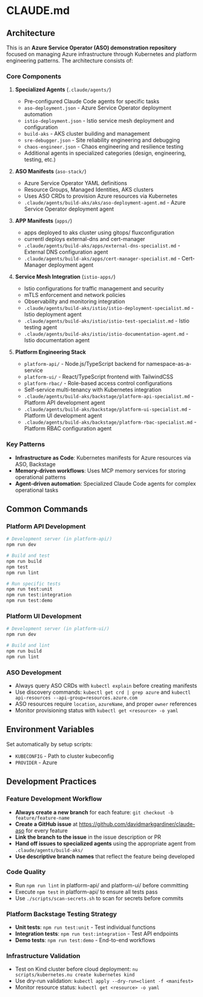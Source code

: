# CLAUDE.md


## Architecture

This is an **Azure Service Operator (ASO) demonstration repository** focused on managing Azure infrastructure through Kubernetes and platform engineering patterns. The architecture consists of:

### Core Components

1. **Specialized Agents** (`.claude/agents/`)
   - Pre-configured Claude Code agents for specific tasks
   - `aso-deployment.json` - Azure Service Operator deployment automation
   - `istio-deployment.json` - Istio service mesh deployment and configuration  
   - `build-aks` - AKS cluster building and management
   - `sre-debugger.json` - Site reliability engineering and debugging
   - `chaos-engineer.json` - Chaos engineering and resilience testing
   - Additional agents in specialized categories (design, engineering, testing, etc.)

2. **ASO Manifests** (`aso-stack/`)
   - Azure Service Operator YAML definitions
   - Resource Groups, Managed Identities, AKS clusters
   - Uses ASO CRDs to provision Azure resources via Kubernetes
   - `.claude/agents/build-aks/aks/aso-deployment-agent.md` -  Azure Service Operator deployment agent

3. **APP Manifests** (`apps/`)
   - apps deployed to aks cluster using gitops/ fluxconfiguration
   - currentl deploys external-dns and cert-manager
   - `.claude/agents/build-aks/apps/external-dns-specialist.md` - External DNS configuration agent
   - `.claude/agents/build-aks/apps/cert-manager-specialist.md` - Cert-Manager deployment agent

4. **Service Mesh Integration** (`istio-apps/`)
   - Istio configurations for traffic management and security
   - mTLS enforcement and network policies
   - Observability and monitoring integration
   - `.claude/agents/build-aks/istio/istio-deployment-specialist.md` - Istio deployment agent
   - `.claude/agents/build-aks/istio/istio-test-specialist.md` - Istio testing agent
   - `.claude/agents/build-aks/istio/istio-documentation-agent.md` - Istio documentation agent

5. **Platform Engineering Stack**
   - `platform-api/` - Node.js/TypeScript backend for namespace-as-a-service
   - `platform-ui/` - React/TypeScript frontend with TailwindCSS
   - `platform-rbac/` - Role-based access control configurations
   - Self-service multi-tenancy with Kubernetes integration
   - `.claude/agents/build-aks/backstage/platform-api-specialist.md` - Platform API development agent
   - `.claude/agents/build-aks/backstage/platform-ui-specialist.md` - Platform UI development agent
   - `.claude/agents/build-aks/backstage/platform-rbac-specialist.md` - Platform RBAC configuration agent




### Key Patterns

- **Infrastructure as Code**: Kubernetes manifests for Azure resources via ASO, Backstage
- **Memory-driven workflows**: Uses MCP memory services for storing operational patterns
- **Agent-driven automation**: Specialized Claude Code agents for complex operational tasks

## Common Commands




### Platform API Development
```bash
# Development server (in platform-api/)
npm run dev

# Build and test
npm run build
npm test
npm run lint

# Run specific tests
npm run test:unit
npm run test:integration
npm run test:demo
```

### Platform UI Development
```bash
# Development server (in platform-ui/)
npm run dev

# Build and lint
npm run build
npm run lint
```


### ASO Development

- Always query ASO CRDs with `kubectl explain` before creating manifests
- Use discovery commands: `kubectl get crd | grep azure` and `kubectl api-resources --api-group=resources.azure.com`
- ASO resources require `location`, `azureName`, and proper `owner` references
- Monitor provisioning status with `kubectl get <resource> -o yaml`

## Environment Variables

Set automatically by setup scripts:
- `KUBECONFIG` - Path to cluster kubeconfig
- `PROVIDER` - Azure


## Development Practices

### Feature Development Workflow
- **Always create a new branch** for each feature: `git checkout -b feature/feature-name`
- **Create a GitHub issue** at https://github.com/davidmarkgardiner/claude-aso for every feature
- **Link the branch to the issue** in the issue description or PR
- **Hand off issues to specialized agents** using the appropriate agent from `.claude/agents/build-aks/`
- **Use descriptive branch names** that reflect the feature being developed

### Code Quality
- Run `npm run lint` in platform-api/ and platform-ui/ before committing
- Execute `npm test` in platform-api/ to ensure all tests pass
- Use `./scripts/scan-secrets.sh` to scan for secrets before commits

### Platform Backstage Testing Strategy
- **Unit tests**: `npm run test:unit` - Test individual functions
- **Integration tests**: `npm run test:integration` - Test API endpoints
- **Demo tests**: `npm run test:demo` - End-to-end workflows

### Infrastructure Validation
- Test on Kind cluster before cloud deployment: `nu scripts/kubernetes.nu create kubernetes kind`
- Use dry-run validation: `kubectl apply --dry-run=client -f <manifest>`
- Monitor resource status: `kubectl get <resource> -o yaml`
